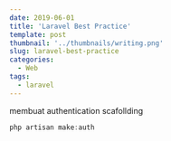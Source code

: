 ```yaml
---
date: 2019-06-01
title: 'Laravel Best Practice'
template: post
thumbnail: '../thumbnails/writing.png'
slug: laravel-best-practice
categories:
  - Web
tags:
  - laravel
---
```


membuat authentication scafollding

```jsx
php artisan make:auth
```